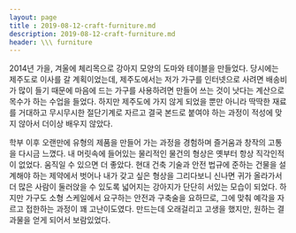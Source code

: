 ```yaml
---
layout: page
title : 2019-08-12-craft-furniture.md
description: 2019-08-12-craft-furniture.md
header: \\\ furniture
---
```


2014년 가을, 겨울에 체리목으로 강아지 모양의 도마와 테이블을 만들었다. 당시에는 제주도로 이사를 갈 계획이었는데, 제주도에서는 저가 가구를 인터넷으로 사려면 배송비가 많이 들기 때문에 마음에 드는 가구를 사용하려면 만들어 쓰는 것이 낫다는 계산으로 목수가 하는 수업을 들었다. 하지만 제주도에 가지 않게 되었을 뿐만 아니라 딱딱한 재료를 거대하고 무시무시한 절단기계로 자르고 결국 본드로 붙여야 하는 과정이 적성에 맞지 않아서 더이상 배우지 않았다.

학부 이후 오랜만에 유형의 제품을 만들어 가는 과정을 경험하며 즐거움과 창작의 고통을 다시금 느꼈다. 내 머릿속에 들어있는 물리적인 물건의 형상은 옛부터 항상 직각인적이 없었다. 움직일 수 있으면 더 좋았다. 현대 건축 기술과 안전 법규에 준하는 건물을 설계해야 하는 제약에서 벗어나 내가 갖고 싶은 형상을 그리다보니 신나면 귀가 올라가서 더 많은 사람이 둘러앉을 수 있도록 넓어지는 강아지가 단단히 서있는 모습이 되었다. 하지만 가구도 소형 스케일에서 요구하는 안전과 구축술을 요하므로, 그에 맞춰 예각을 자르고 접한하는 과정이 꽤 고난이도였다. 만드는데 오래걸리고 고생을 했지만, 원하는 결과물을 얻게 되어서 보람있었다.
